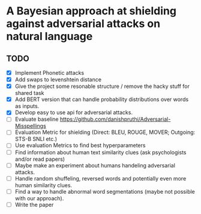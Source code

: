 # A Bayesian approach at shielding against adversarial attacks on natural language

## TODO
- [x] Implement Phonetic attacks
- [x] Add swaps to levenshtein distance
- [x] Give the project some resonable structure / remove the hacky stuff for shared task
- [x] Add BERT version that can handle probability distributions over words as inputs.
- [x] Develop easy to use api for adversarial attacks.
- [ ] Evaluate baseline https://github.com/danishpruthi/Adversarial-Misspellings
- [ ] Evaluation Metric for shielding (Direct: BLEU, ROUGE, MOVER; Outgoing: STS-B SNLI etc.)
- [ ] Use evaluation Metrics to find best hyperparameters
- [ ] Find information about human text similarity clues (ask psychologists and/or read papers)
- [ ] Maybe make an experiment about humans handeling adversarial attacks.
- [ ] Handle random shuffeling, reversed words and potentially even more human similarity clues.
- [ ] Find a way to handle abnormal word segmentations (maybe not possible with our approach).
- [ ] Write the paper